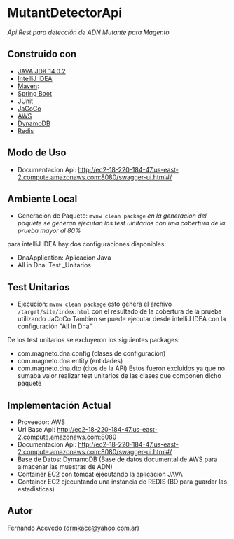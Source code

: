 # MutantDetectorApi
_Api Rest para detección de ADN Mutante para Magento_

## Construido con 
 - [JAVA JDK 14.0.2](https://www.oracle.com/java/technologies/javase/jdk14-archive-downloads.html)
 - [IntelliJ IDEA](https://www.jetbrains.com/help/idea/sharing-your-ide-settings.html)
 - [Maven](https://maven.apache.org): 
 - [Spring Boot](https://spring.io/projects/spring-boot)
 - [JUnit](https://junit.org/junit5/)
 - [JaCoCo](https://www.eclemma.org/jacoco/)
 - [AWS](https://aws.amazon.com)
 - [DynamoDB](https://aws.amazon.com/es/dynamodb/)
 - [Redis](https://redis.io)

## Modo de Uso
- Documentacion Api: http://ec2-18-220-184-47.us-east-2.compute.amazonaws.com:8080/swagger-ui.html#/

## Ambiente Local
- Generacion de Paquete:
```mvnw clean package```
_en la generacion del paquete se generan ejecutan los test uinitarios con una cobertura de la prueba mayor al 80%_

para intelliJ IDEA hay dos configuraciones disponibles:
 - DnaApplication: Aplicacion Java
 - All in Dna: Test _Unitarios
 
 ## Test Unitarios
 - Ejecucion:
```mvnw clean package```
esto genera el archivo ```/target/site/index.html``` con el resultado de la cobertura de la prueba utilizando JaCoCo
Tambien se puede ejecutar desde intelliJ IDEA con la configuración "All In Dna" 

De los test unitarios se excluyeron los siguientes packages:
 - com.magneto.dna.config (clases de configuración)
 - com.magneto.dna.entity (entidades)
 - com.magneto.dna.dto (dtos de la APi)
 Estos fueron excluidos ya que no sumaba valor realizar test unitarios de las clases que componen dicho paquete

## Implementación Actual
- Proveedor: AWS
- Url Base Api: http://ec2-18-220-184-47.us-east-2.compute.amazonaws.com:8080
- Documentacion Api: http://ec2-18-220-184-47.us-east-2.compute.amazonaws.com:8080/swagger-ui.html#/
- Base de Datos: DymamoDB (Base de datos documental de AWS para almacenar las muestras de ADN)
- Container EC2 con tomcat ejecutando la aplicacion JAVA
- Container EC2 ejecuntando una instancia de REDIS (BD para guardar las estadisticas)

## Autor
Fernando Acevedo ([drmkace@yahoo.com.ar](mailto:drmkace@yahoo.com.ar))
